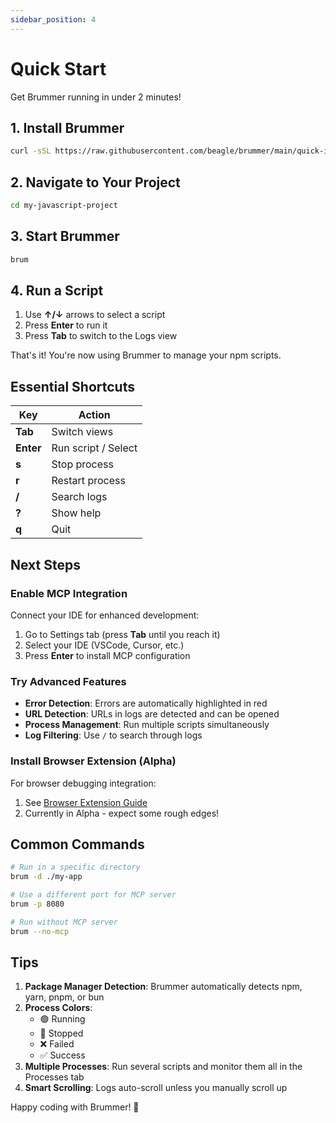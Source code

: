 ```yaml
---
sidebar_position: 4
---
```


# Quick Start

Get Brummer running in under 2 minutes!

## 1. Install Brummer

```bash
curl -sSL https://raw.githubusercontent.com/beagle/brummer/main/quick-install.sh | bash
```

## 2. Navigate to Your Project

```bash
cd my-javascript-project
```

## 3. Start Brummer

```bash
brum
```

## 4. Run a Script

1. Use **↑/↓** arrows to select a script
2. Press **Enter** to run it
3. Press **Tab** to switch to the Logs view

That's it! You're now using Brummer to manage your npm scripts.

## Essential Shortcuts

| Key | Action |
|-----|--------|
| **Tab** | Switch views |
| **Enter** | Run script / Select |
| **s** | Stop process |
| **r** | Restart process |
| **/** | Search logs |
| **?** | Show help |
| **q** | Quit |

## Next Steps

### Enable MCP Integration

Connect your IDE for enhanced development:

1. Go to Settings tab (press **Tab** until you reach it)
2. Select your IDE (VSCode, Cursor, etc.)
3. Press **Enter** to install MCP configuration

### Try Advanced Features

- **Error Detection**: Errors are automatically highlighted in red
- **URL Detection**: URLs in logs are detected and can be opened
- **Process Management**: Run multiple scripts simultaneously
- **Log Filtering**: Use `/` to search through logs

### Install Browser Extension (Alpha)

For browser debugging integration:
1. See [Browser Extension Guide](./browser-extension/overview)
2. Currently in Alpha - expect some rough edges!

## Common Commands

```bash
# Run in a specific directory
brum -d ./my-app

# Use a different port for MCP server
brum -p 8080

# Run without MCP server
brum --no-mcp
```

## Tips

1. **Package Manager Detection**: Brummer automatically detects npm, yarn, pnpm, or bun
2. **Process Colors**: 
   - 🟢 Running
   - 🔴 Stopped
   - ❌ Failed
   - ✅ Success
3. **Multiple Processes**: Run several scripts and monitor them all in the Processes tab
4. **Smart Scrolling**: Logs auto-scroll unless you manually scroll up

Happy coding with Brummer! 🐝